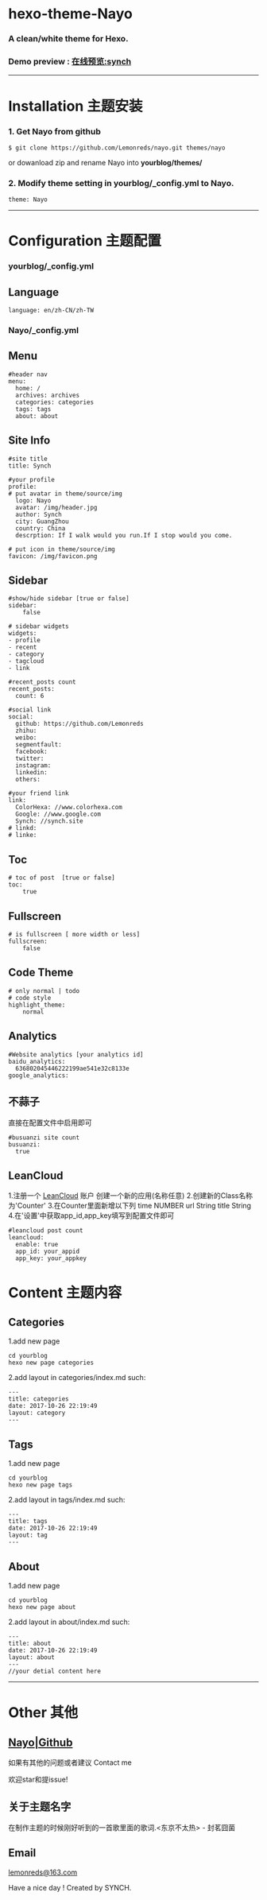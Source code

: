 # hexo-theme-Nayo

### A clean/white theme for Hexo.

### Demo preview  : [在线预览:synch](http://synch.site)

***
# Installation 主题安装

### 1. Get Nayo from github 
```
$ git clone https://github.com/Lemonreds/nayo.git themes/nayo
```

or dowanload zip and rename Nayo into **yourblog/themes/**  
### 2. Modify theme setting in yourblog/_config.yml to Nayo. 
```
theme: Nayo
```

***

# Configuration 主题配置
### yourblog/_config.yml

## Language
```
language: en/zh-CN/zh-TW
```

### Nayo/_config.yml
## Menu
``` 
#header nav
menu:
  home: /
  archives: archives
  categories: categories  
  tags: tags
  about: about
```
## Site Info
```
#site title
title: Synch

#your profile
profile: 
# put avatar in theme/source/img
  logo: Nayo
  avatar: /img/header.jpg
  author: Synch
  city: GuangZhou
  country: China
  descrption: If I walk would you run.If I stop would you come.

# put icon in theme/source/img
favicon: /img/favicon.png
```

## Sidebar
```
#show/hide sidebar [true or false] 
sidebar: 
    false
  
# sidebar widgets
widgets:
- profile
- recent
- category
- tagcloud
- link

#recent_posts count
recent_posts:
  count: 6

#social link
social:  
  github: https://github.com/Lemonreds  
  zhihu:
  weibo:
  segmentfault: 
  facebook:
  twitter:
  instagram:
  linkedin:
  others:

#your friend link
link:
  ColorHexa: //www.colorhexa.com
  Google: //www.google.com
  Synch: //synch.site
# linkd: 
# linke:
```
## Toc
```
# toc of post  [true or false]  
toc:
    true
```
## Fullscreen
```
# is fullscreen [ more width or less]
fullscreen:
    false
```
## Code Theme
```
# only normal | todo
# code style
highlight_theme: 
    normal
```

## Analytics
```
#Website analytics [your analytics id]
baidu_analytics:
  636802045446222199ae541e32c8133e
google_analytics: 
```
## 不蒜子

直接在配置文件中启用即可
```
#busuanzi site count
busuanzi:
  true  
```

## LeanCloud

1.注册一个 [LeanCloud](https://leancloud.cn/) 账户 创建一个新的应用(名称任意)
2.创建新的Class名称为'Counter'
3.在Counter里面新增以下列
    time NUMBER
    url String
    title String
4.在'设置'中获取app_id,app_key填写到配置文件即可

```
#leancloud post count
leancloud:
  enable: true
  app_id: your_appid
  app_key: your_appkey
```


# Content 主题内容
## Categories
1.add new page
```
cd yourblog
hexo new page categories
```
2.add layout in categories/index.md
such:
```
---
title: categories
date: 2017-10-26 22:19:49
layout: category
---
```
## Tags
1.add new page
```
cd yourblog
hexo new page tags
```
2.add layout in tags/index.md
such:
```
---
title: tags
date: 2017-10-26 22:19:49
layout: tag
---
```
## About
1.add new page
```
cd yourblog
hexo new page about
```
2.add layout in about/index.md
such:
```
---
title: about
date: 2017-10-26 22:19:49
layout: about
---
//your detial content here
```
***
# Other 其他

## [Nayo|Github](https://github.com/Lemonreds/hexo-theme-Nayo) 

如果有其他的问题或者建议 Contact me 

欢迎star和提issue! 

## 关于主题名字

在制作主题的时候刚好听到的一首歌里面的歌词.<东京不太热> - 封茗囧菌

## Email 
lemonreds@163.com

Have a nice day ! Created by SYNCH.